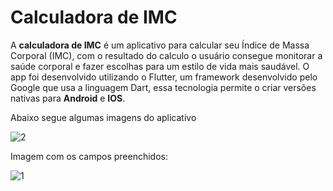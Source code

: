 # Calculadora de IMC

A **calculadora de IMC** é um aplicativo para calcular seu Índice de Massa Corporal (IMC), com o resultado do calculo o usuário consegue monitorar a saúde corporal e fazer escolhas para um estilo de vida mais saudável.
O app foi desenvolvido utilizando o Flutter, um framework desenvolvido pelo Google que usa a linguagem Dart, essa tecnologia permite o criar versões nativas para **Android** e **IOS**. 

Abaixo segue algumas imagens do aplicativo
 
![2](https://user-images.githubusercontent.com/61952617/118650446-db8a3500-b7ba-11eb-887c-5b953fa9f7fc.jpg)

Imagem com os campos preenchidos:

![1](https://user-images.githubusercontent.com/61952617/118650503-e9d85100-b7ba-11eb-99e8-7c5f51ecc8dc.jpg)
